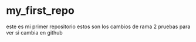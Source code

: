# my_first_repo
este es mi primer repositorio
estos son los cambios de rama 2
pruebas para ver si cambia en github